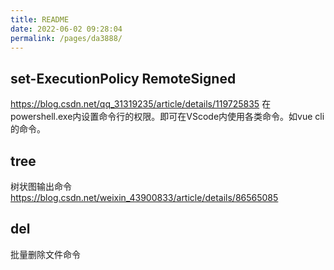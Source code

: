 ```yaml
---
title: README
date: 2022-06-02 09:28:04
permalink: /pages/da3888/
---
```



## set-ExecutionPolicy RemoteSigned
https://blog.csdn.net/qq_31319235/article/details/119725835
在powershell.exe内设置命令行的权限。即可在VScode内使用各类命令。如vue cli的命令。



## tree
树状图输出命令
https://blog.csdn.net/weixin_43900833/article/details/86565085



## del 
批量删除文件命令

